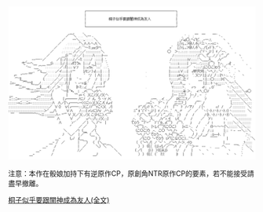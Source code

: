 ![Header](ti19-2.png)


注意：本作在骰娘加持下有逆原作CP，原創角NTR原作CP的要素，若不能接受請盡早撤離。

[桐子似乎要跟闇神成為友人(全文)](/princess/19-2.html)

